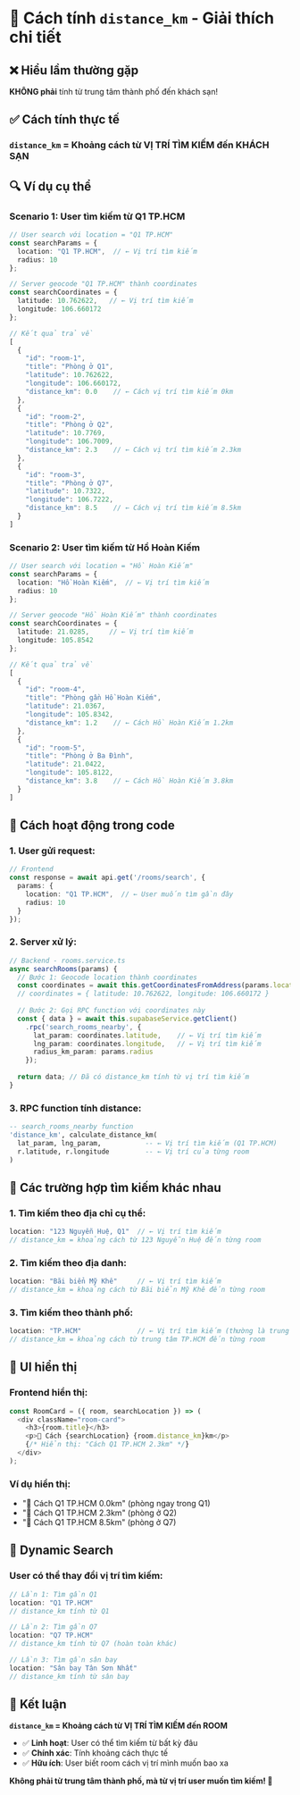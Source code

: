 # 📍 Cách tính `distance_km` - Giải thích chi tiết

## ❌ Hiểu lầm thường gặp

**KHÔNG phải** tính từ trung tâm thành phố đến khách sạn!

## ✅ Cách tính thực tế

### **`distance_km` = Khoảng cách từ VỊ TRÍ TÌM KIẾM đến KHÁCH SẠN**

## 🔍 Ví dụ cụ thể

### **Scenario 1: User tìm kiếm từ Q1 TP.HCM**

```typescript
// User search với location = "Q1 TP.HCM"
const searchParams = {
  location: "Q1 TP.HCM",  // ← Vị trí tìm kiếm
  radius: 10
};

// Server geocode "Q1 TP.HCM" thành coordinates
const searchCoordinates = {
  latitude: 10.762622,   // ← Vị trí tìm kiếm
  longitude: 106.660172
};

// Kết quả trả về
[
  {
    "id": "room-1",
    "title": "Phòng ở Q1",
    "latitude": 10.762622,
    "longitude": 106.660172,
    "distance_km": 0.0    // ← Cách vị trí tìm kiếm 0km
  },
  {
    "id": "room-2", 
    "title": "Phòng ở Q2",
    "latitude": 10.7769,
    "longitude": 106.7009,
    "distance_km": 2.3    // ← Cách vị trí tìm kiếm 2.3km
  },
  {
    "id": "room-3",
    "title": "Phòng ở Q7", 
    "latitude": 10.7322,
    "longitude": 106.7222,
    "distance_km": 8.5    // ← Cách vị trí tìm kiếm 8.5km
  }
]
```

### **Scenario 2: User tìm kiếm từ Hồ Hoàn Kiếm**

```typescript
// User search với location = "Hồ Hoàn Kiếm"
const searchParams = {
  location: "Hồ Hoàn Kiếm",  // ← Vị trí tìm kiếm
  radius: 10
};

// Server geocode "Hồ Hoàn Kiếm" thành coordinates
const searchCoordinates = {
  latitude: 21.0285,     // ← Vị trí tìm kiếm
  longitude: 105.8542
};

// Kết quả trả về
[
  {
    "id": "room-4",
    "title": "Phòng gần Hồ Hoàn Kiếm",
    "latitude": 21.0367,
    "longitude": 105.8342,
    "distance_km": 1.2    // ← Cách Hồ Hoàn Kiếm 1.2km
  },
  {
    "id": "room-5",
    "title": "Phòng ở Ba Đình",
    "latitude": 21.0422,
    "longitude": 105.8122,
    "distance_km": 3.8    // ← Cách Hồ Hoàn Kiếm 3.8km
  }
]
```

## 🎯 Cách hoạt động trong code

### **1. User gửi request:**
```typescript
// Frontend
const response = await api.get('/rooms/search', {
  params: {
    location: "Q1 TP.HCM",  // ← User muốn tìm gần đây
    radius: 10
  }
});
```

### **2. Server xử lý:**
```typescript
// Backend - rooms.service.ts
async searchRooms(params) {
  // Bước 1: Geocode location thành coordinates
  const coordinates = await this.getCoordinatesFromAddress(params.location);
  // coordinates = { latitude: 10.762622, longitude: 106.660172 }
  
  // Bước 2: Gọi RPC function với coordinates này
  const { data } = await this.supabaseService.getClient()
    .rpc('search_rooms_nearby', {
      lat_param: coordinates.latitude,    // ← Vị trí tìm kiếm
      lng_param: coordinates.longitude,   // ← Vị trí tìm kiếm
      radius_km_param: params.radius
    });
    
  return data; // Đã có distance_km tính từ vị trí tìm kiếm
}
```

### **3. RPC function tính distance:**
```sql
-- search_rooms_nearby function
'distance_km', calculate_distance_km(
  lat_param, lng_param,           -- ← Vị trí tìm kiếm (Q1 TP.HCM)
  r.latitude, r.longitude         -- ← Vị trí của từng room
)
```

## 📍 Các trường hợp tìm kiếm khác nhau

### **1. Tìm kiếm theo địa chỉ cụ thể:**
```typescript
location: "123 Nguyễn Huệ, Q1"  // ← Vị trí tìm kiếm
// distance_km = khoảng cách từ 123 Nguyễn Huệ đến từng room
```

### **2. Tìm kiếm theo địa danh:**
```typescript
location: "Bãi biển Mỹ Khê"     // ← Vị trí tìm kiếm
// distance_km = khoảng cách từ Bãi biển Mỹ Khê đến từng room
```

### **3. Tìm kiếm theo thành phố:**
```typescript
location: "TP.HCM"              // ← Vị trí tìm kiếm (thường là trung tâm)
// distance_km = khoảng cách từ trung tâm TP.HCM đến từng room
```

## 🎨 UI hiển thị

### **Frontend hiển thị:**
```typescript
const RoomCard = ({ room, searchLocation }) => (
  <div className="room-card">
    <h3>{room.title}</h3>
    <p>📍 Cách {searchLocation} {room.distance_km}km</p>
    {/* Hiển thị: "Cách Q1 TP.HCM 2.3km" */}
  </div>
);
```

### **Ví dụ hiển thị:**
- "📍 Cách Q1 TP.HCM 0.0km" (phòng ngay trong Q1)
- "📍 Cách Q1 TP.HCM 2.3km" (phòng ở Q2)
- "📍 Cách Q1 TP.HCM 8.5km" (phòng ở Q7)

## 🔄 Dynamic Search

### **User có thể thay đổi vị trí tìm kiếm:**
```typescript
// Lần 1: Tìm gần Q1
location: "Q1 TP.HCM"
// distance_km tính từ Q1

// Lần 2: Tìm gần Q7  
location: "Q7 TP.HCM"
// distance_km tính từ Q7 (hoàn toàn khác)

// Lần 3: Tìm gần sân bay
location: "Sân bay Tân Sơn Nhất"
// distance_km tính từ sân bay
```

## 🎯 Kết luận

**`distance_km` = Khoảng cách từ VỊ TRÍ TÌM KIẾM đến ROOM**

- ✅ **Linh hoạt**: User có thể tìm kiếm từ bất kỳ đâu
- ✅ **Chính xác**: Tính khoảng cách thực tế
- ✅ **Hữu ích**: User biết room cách vị trí mình muốn bao xa

**Không phải từ trung tâm thành phố, mà từ vị trí user muốn tìm kiếm! 🎯**
